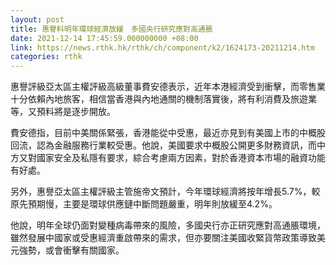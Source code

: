 ```yaml
---
layout: post
title: 惠譽料明年環球經濟放緩　多國央行研究應對高通脹
date: 2021-12-14 17:45:59.000000000 +08:00
link: https://news.rthk.hk/rthk/ch/component/k2/1624173-20211214.htm
categories: rthk
---
```


惠譽評級亞太區主權評級高級董事費安德表示，近年本港經濟受到衝擊，而零售業十分依賴內地旅客，相信當香港與內地通關的機制落實後，將有利消費及旅遊業等，又預料將是逐步開放。

費安德指，目前中美關係緊張，香港能從中受惠，最近亦見到有美國上市的中概股回流，認為金融服務行業較受惠。他說，美國要求中概股公開更多財務資訊，而中方又對國家安全及私隱有要求，綜合考慮兩方因素，對於香港資本市場的融資功能有好處。

另外，惠譽亞太區主權評級主管施帝文預計，今年環球經濟將按年增長5.7%，較原先預期慢，主要是環球供應鏈中斷問題嚴重，明年則放緩至4.2%。

他說，明年全球仍面對變種病毒帶來的風險，多國央行亦正研究應對高通脹環境，雖然發展中國家或受惠經濟重啟帶來的需求，但亦要關注美國收緊貨幣政策導致美元強勢，或會衝擊有關國家。
